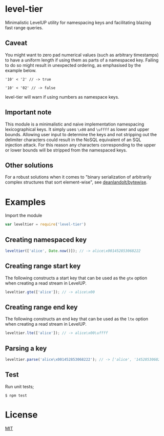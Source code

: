 # level-tier

Minimalistic LevelUP utility for namespacing keys and facilitating blazing fast
range queries.

## Caveat

You might want to zero pad numerical values (such as arbitrary timestamps) to
have a uniform length if using them as parts of a namespaced key. Failing to do
so might result in unexpected ordering, as emphasised by the example below.

`'10' < '2' // -> true`

`'10' < '02' // -> false`

level-tier will warn if using numbers as namespace keys.

## Important note

This module is a minimalistic and naive implementation namespacing
lexicographical keys. It simply uses `\x00` and `\uffff` as lower and upper 
bounds. Allowing user input to determine the keys and not stripping out the 
delimiter characters could result in the NoSQL equivalent of an SQL injection 
attack. For this reason any characters corresponding to the upper or lower bounds 
will be stripped from the namespaced keys.

## Other solutions

For a robust solutions when it comes to "binary serialization of arbitrarily complex
structures that sort element-wise", see
[deanlandolt/bytewise](https://github.com/deanlandolt/bytewise).

# Examples

Import the module

```js
var leveltier = require('level-tier')
```

## Creating namespaced key

```js
leveltier(['alice', Date.now()]); // -> alice\x001452853068222
```

## Creating range start key

The following constructs a start key that can be used as the `gte` option
when creating a read stream in LevelUP.

```js
leveltier.gte(['alice']); // -> alice\x00
```

## Creating range end key

The following constructs an end key that can be used as the `lte` option when
creating a read stream in LevelUP.

```js
leveltier.lte(['alice']); // -> alice\x00\uffff
```

## Parsing a key

```js
leveltier.parse('alice\x001452853068222'); // -> ['alice', '1452853068222']
```

## Test

Run unit tests;

`$ npm test`

# License

[MIT](LICENSE)
